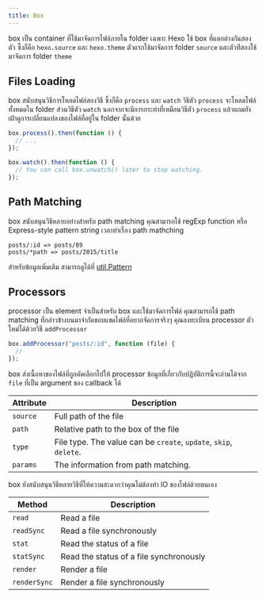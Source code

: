 ```yaml
---
title: Box
---
```


box เป็น container ที่ใช้มาจัดการไฟล์ภายใน folder เฉพาะ Hexo ใช้ box ที่แตกต่างกันสองตัว ซึ้งก็คือ `hexo.source` และ `hexo.theme` ตัวแรกใช้มาจัดการ folder `source` และตัวท่ีสองใช้มาจัดการ folder `theme`

## Files Loading

box สนับสนุนวิธีการโหลดไฟล์สองวิธี ซึ้งก็คือ `process` และ `watch` วิธีตัว `process` จะโหลดไฟล์ทั้งหมดใน folder ส่วนวิธีตัว `watch`
นอกจากจะมีการกระทำที่เหมือนวิธีตัว `process` แล้วแถมยังเฝ้าดูการเปลี่ยนแปลงของไฟล์ที่อยู่ใน folder นั้นด้วย

```js
box.process().then(function () {
  // ...
});

box.watch().then(function () {
  // You can call box.unwatch() later to stop watching.
});
```

## Path Matching

box สนับสนุนวิธีหลายอย่างสำหรับ path matching คุณสามารถใช้ regExp function หรือ Express-style pattern string เวลาทำเรื่อง path mathching

```plain
posts/:id => posts/89
posts/*path => posts/2015/title
```

สำหรับข้อมูลเพิ่มเติม สามารถดูได้ที่ [util.Pattern]

## Processors

processor เป็น element จำเป็นสำหรับ box และใช้มาจัดการไฟล์ คุณสามารถใช้ path matching ที่กล่าวข้างบนมาจำกัดขอบแขดไฟล์ที่อยากจัดการจริงๆ คุณลงทะเบียน processor ตัวใหม่ได้ด้วยวิธี `addProcessor`

```js
box.addProcessor("posts/:id", function (file) {
  //
});
```

box ส่งเนื้อหาของไฟล์ที่ถูกคัดเลือกไปให้ processor ข้อมูลที่เกี่ยวกับปฎิบัติการนี้จะอ่านได้จาก `file` ที่เป็น argument ของ callback ได้

| Attribute | Description                                                       |
| --------- | ----------------------------------------------------------------- |
| `source`  | Full path of the file                                             |
| `path`    | Relative path to the box of the file                              |
| `type`    | File type. The value can be `create`, `update`, `skip`, `delete`. |
| `params`  | The information from path matching.                               |

box ยังสนับสนุนวิธีหลายวิธีที่ให้ความสะดวกว่าคุณไม่ต้องทำ IO ของไฟล์ด้วยตนเอง

| Method       | Description                             |
| ------------ | --------------------------------------- |
| `read`       | Read a file                             |
| `readSync`   | Read a file synchronously               |
| `stat`       | Read the status of a file               |
| `statSync`   | Read the status of a file synchronously |
| `render`     | Render a file                           |
| `renderSync` | Render a file synchronously             |

[util.Pattern]: https://github.com/hexojs/hexo-util#patternrule
